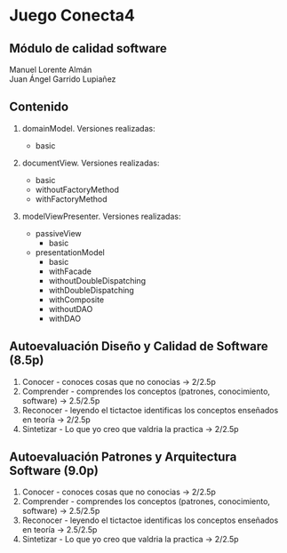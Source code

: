 # Juego Conecta4  

## Módulo de calidad software  

Manuel Lorente Almán  
Juan Ángel Garrido Lupiañez  

## Contenido  

1. domainModel. Versiones realizadas:  

    * basic  

2. documentView. Versiones realizadas:  

    * basic  
    * withoutFactoryMethod  
    * withFactoryMethod  

3. modelViewPresenter. Versiones realizadas:  
    * passiveView
        * basic
    * presentationModel
        * basic
        * withFacade
        * withoutDoubleDispatching
        * withDoubleDispatching
        * withComposite
        * withoutDAO
        * withDAO

## Autoevaluación Diseño y Calidad de Software (8.5p)  

1. Conocer - conoces cosas que no conocias -> 2/2.5p  
2. Comprender - comprendes los conceptos (patrones, conocimiento, software) -> 2.5/2.5p  
3. Reconocer - leyendo el tictactoe identificas los conceptos enseñados en teoría -> 2/2.5p  
4. Sintetizar - Lo que yo creo que valdria la practica -> 2/2.5p  
  
## Autoevaluación Patrones y Arquitectura Software (9.0p)  

1. Conocer - conoces cosas que no conocias -> 2/2.5p  
2. Comprender - comprendes los conceptos (patrones, conocimiento, software) -> 2.5/2.5p  
3. Reconocer - leyendo el tictactoe identificas los conceptos enseñados en teoría -> 2.5/2.5p  
4. Sintetizar - Lo que yo creo que valdria la practica -> 2/2.5p  
